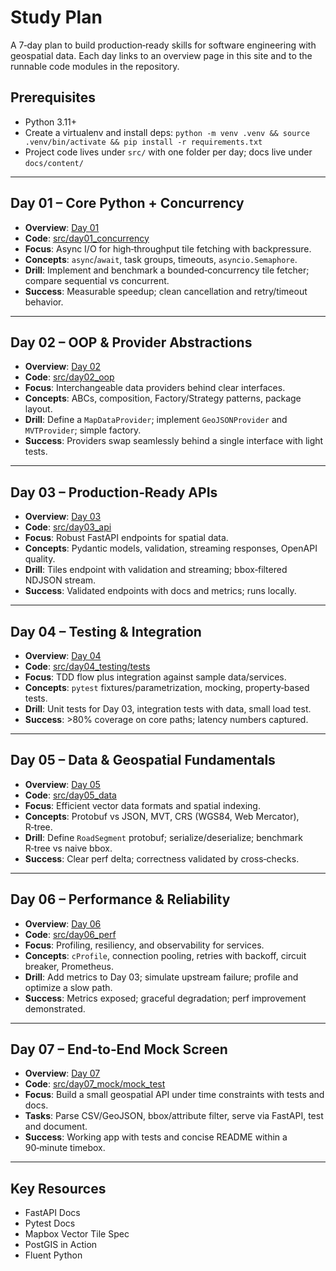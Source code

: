 # Study Plan

A 7‑day plan to build production‑ready skills for software engineering with geospatial data. Each day links to an overview page in this site and to the runnable code modules in the repository.

## Prerequisites
- Python 3.11+
- Create a virtualenv and install deps: `python -m venv .venv && source .venv/bin/activate && pip install -r requirements.txt`
- Project code lives under `src/` with one folder per day; docs live under `docs/content/`

---

## Day 01 – Core Python + Concurrency
- **Overview**: [Day 01](day01_concurrency/index.md)
- **Code**: [src/day01_concurrency](https://github.com/rgdonohue/geospatial-python-guide/tree/main/src/day01_concurrency)
- **Focus**: Async I/O for high‑throughput tile fetching with backpressure.
- **Concepts**: `async`/`await`, task groups, timeouts, `asyncio.Semaphore`.
- **Drill**: Implement and benchmark a bounded‑concurrency tile fetcher; compare sequential vs concurrent.
- **Success**: Measurable speedup; clean cancellation and retry/timeout behavior.

---

## Day 02 – OOP & Provider Abstractions
- **Overview**: [Day 02](day02_oop/index.md)
- **Code**: [src/day02_oop](https://github.com/rgdonohue/geospatial-python-guide/tree/main/src/day02_oop)
- **Focus**: Interchangeable data providers behind clear interfaces.
- **Concepts**: ABCs, composition, Factory/Strategy patterns, package layout.
- **Drill**: Define a `MapDataProvider`; implement `GeoJSONProvider` and `MVTProvider`; simple factory.
- **Success**: Providers swap seamlessly behind a single interface with light tests.

---

## Day 03 – Production‑Ready APIs
- **Overview**: [Day 03](day03_api/index.md)
- **Code**: [src/day03_api](https://github.com/rgdonohue/geospatial-python-guide/tree/main/src/day03_api)
- **Focus**: Robust FastAPI endpoints for spatial data.
- **Concepts**: Pydantic models, validation, streaming responses, OpenAPI quality.
- **Drill**: Tiles endpoint with validation and streaming; bbox‑filtered NDJSON stream.
- **Success**: Validated endpoints with docs and metrics; runs locally.

---

## Day 04 – Testing & Integration
- **Overview**: [Day 04](day04_testing/index.md)
- **Code**: [src/day04_testing/tests](https://github.com/rgdonohue/geospatial-python-guide/tree/main/src/day04_testing/tests)
- **Focus**: TDD flow plus integration against sample data/services.
- **Concepts**: `pytest` fixtures/parametrization, mocking, property‑based tests.
- **Drill**: Unit tests for Day 03, integration tests with data, small load test.
- **Success**: >80% coverage on core paths; latency numbers captured.

---

## Day 05 – Data & Geospatial Fundamentals
- **Overview**: [Day 05](day05_data/index.md)
- **Code**: [src/day05_data](https://github.com/rgdonohue/geospatial-python-guide/tree/main/src/day05_data)
- **Focus**: Efficient vector data formats and spatial indexing.
- **Concepts**: Protobuf vs JSON, MVT, CRS (WGS84, Web Mercator), R‑tree.
- **Drill**: Define `RoadSegment` protobuf; serialize/deserialize; benchmark R‑tree vs naive bbox.
- **Success**: Clear perf delta; correctness validated by cross‑checks.

---

## Day 06 – Performance & Reliability
- **Overview**: [Day 06](day06_perf/index.md)
- **Code**: [src/day06_perf](https://github.com/rgdonohue/geospatial-python-guide/tree/main/src/day06_perf)
- **Focus**: Profiling, resiliency, and observability for services.
- **Concepts**: `cProfile`, connection pooling, retries with backoff, circuit breaker, Prometheus.
- **Drill**: Add metrics to Day 03; simulate upstream failure; profile and optimize a slow path.
- **Success**: Metrics exposed; graceful degradation; perf improvement demonstrated.

---

## Day 07 – End‑to‑End Mock Screen
- **Overview**: [Day 07](day07_mock/index.md)
- **Code**: [src/day07_mock/mock_test](https://github.com/rgdonohue/geospatial-python-guide/tree/main/src/day07_mock/mock_test)
- **Focus**: Build a small geospatial API under time constraints with tests and docs.
- **Tasks**: Parse CSV/GeoJSON, bbox/attribute filter, serve via FastAPI, test and document.
- **Success**: Working app with tests and concise README within a 90‑minute timebox.

---

## Key Resources
- FastAPI Docs
- Pytest Docs
- Mapbox Vector Tile Spec
- PostGIS in Action
- Fluent Python
